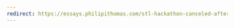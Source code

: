 ```yaml
---
redirect: https://essays.philipithomas.com/stl-hackathon-canceled-after-social-backlash-6fd755b94145#.vw57qbrss
---
```


